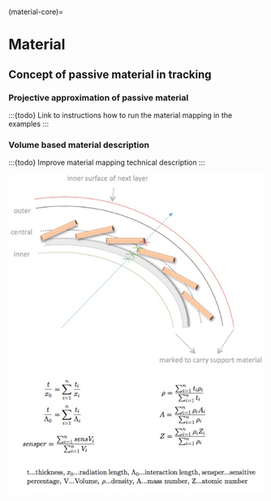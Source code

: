 <!--
SPDX-PackageName: "ACTS"
SPDX-FileCopyrightText: 2016 CERN
SPDX-License-Identifier: MPL-2.0
-->

(material-core)=

# Material

## Concept of passive material in tracking

### Projective approximation of passive material

:::{todo}
Link to instructions how to run the material mapping in the examples
:::

### Volume based material description

:::{todo}
Improve material mapping technical description
:::

![](figures/material/MaterialAssignment.jpg)
![](figures/material/MaterialAveraging.jpg)
